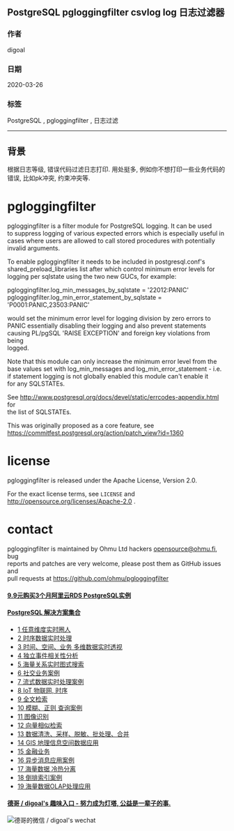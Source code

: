 ## PostgreSQL pgloggingfilter csvlog log 日志过滤器   
                            
### 作者                             
digoal                            
                            
### 日期                                                        
2020-03-26                             
                            
### 标签                                                              
PostgreSQL , pgloggingfilter , 日志过滤       
                            
----                             
                            
## 背景       
根据日志等级, 错误代码过滤日志打印. 用处挺多, 例如你不想打印一些业务代码的错误, 比如pk冲突, 约束冲突等.             
  
pgloggingfilter  
===============  
  
pgloggingfilter is a filter module for PostgreSQL logging.  It can be used  
to suppress logging of various expected errors which is especially useful in  
cases where users are allowed to call stored procedures with potentially  
invalid arguments.  
  
To enable pgloggingfilter it needs to be included in postgresql.conf's  
shared_preload_libraries list after which control minimum error levels for  
logging per sqlstate using the two new GUCs, for example:  
  
  pgloggingfilter.log_min_messages_by_sqlstate = '22012:PANIC'  
  pgloggingfilter.log_min_error_statement_by_sqlstate = 'P0001:PANIC,23503:PANIC'  
  
would set the minimum error level for logging division by zero errors to  
PANIC essentially disabling their logging and also prevent statements  
causing PL/pgSQL 'RAISE EXCEPTION' and foreign key violations from being  
logged.  
  
Note that this module can only increase the minimum error level from the  
base values set with log_min_messages and log_min_error_statement - i.e.  
if statement logging is not globally enabled this module can't enable it  
for any SQLSTATEs.  
  
See http://www.postgresql.org/docs/devel/static/errcodes-appendix.html for  
the list of SQLSTATEs.  
  
This was originally proposed as a core feature, see  
https://commitfest.postgresql.org/action/patch_view?id=1360  
  
license  
=======  
  
pgloggingfilter is released under the Apache License, Version 2.0.  
  
For the exact license terms, see `LICENSE` and  
http://opensource.org/licenses/Apache-2.0 .  
  
contact  
=======  
  
pgloggingfilter is maintained by Ohmu Ltd hackers <opensource@ohmu.fi>, bug  
reports and patches are very welcome, please post them as GitHub issues and  
pull requests at https://github.com/ohmu/pgloggingfilter  
  
  
  
  
  
  
  
  
  
  
  
  
  
  
  
  
  
  
  
  
  
  
  
  
  
  
  
  
  
  
  
  
  
  
  
  
#### [9.9元购买3个月阿里云RDS PostgreSQL实例](https://www.aliyun.com/database/postgresqlactivity "57258f76c37864c6e6d23383d05714ea")
  
  
#### [PostgreSQL 解决方案集合](https://yq.aliyun.com/topic/118 "40cff096e9ed7122c512b35d8561d9c8")
- [1 任意维度实时圈人](https://yq.aliyun.com/topic/118 "40cff096e9ed7122c512b35d8561d9c8")
- [2 时序数据实时处理](https://yq.aliyun.com/topic/118 "40cff096e9ed7122c512b35d8561d9c8")
- [3 时间、空间、业务 多维数据实时透视](https://yq.aliyun.com/topic/118 "40cff096e9ed7122c512b35d8561d9c8")
- [4 独立事件相关性分析](https://yq.aliyun.com/topic/118 "40cff096e9ed7122c512b35d8561d9c8")
- [5 海量关系实时图式搜索](https://yq.aliyun.com/topic/118 "40cff096e9ed7122c512b35d8561d9c8")
- [6 社交业务案例](https://yq.aliyun.com/topic/118 "40cff096e9ed7122c512b35d8561d9c8")
- [7 流式数据实时处理案例](https://yq.aliyun.com/topic/118 "40cff096e9ed7122c512b35d8561d9c8")
- [8 IoT 物联网, 时序](https://yq.aliyun.com/topic/118 "40cff096e9ed7122c512b35d8561d9c8")
- [9 全文检索](https://yq.aliyun.com/topic/118 "40cff096e9ed7122c512b35d8561d9c8")
- [10 模糊、正则 查询案例](https://yq.aliyun.com/topic/118 "40cff096e9ed7122c512b35d8561d9c8")
- [11 图像识别](https://yq.aliyun.com/topic/118 "40cff096e9ed7122c512b35d8561d9c8")
- [12 向量相似检索](https://yq.aliyun.com/topic/118 "40cff096e9ed7122c512b35d8561d9c8")
- [13 数据清洗、采样、脱敏、批处理、合并](https://yq.aliyun.com/topic/118 "40cff096e9ed7122c512b35d8561d9c8")
- [14 GIS 地理信息空间数据应用](https://yq.aliyun.com/topic/118 "40cff096e9ed7122c512b35d8561d9c8")
- [15 金融业务](https://yq.aliyun.com/topic/118 "40cff096e9ed7122c512b35d8561d9c8")
- [16 异步消息应用案例](https://yq.aliyun.com/topic/118 "40cff096e9ed7122c512b35d8561d9c8")
- [17 海量数据 冷热分离](https://yq.aliyun.com/topic/118 "40cff096e9ed7122c512b35d8561d9c8")
- [18 倒排索引案例](https://yq.aliyun.com/topic/118 "40cff096e9ed7122c512b35d8561d9c8")
- [19 海量数据OLAP处理应用](https://yq.aliyun.com/topic/118 "40cff096e9ed7122c512b35d8561d9c8")
  
  
#### [德哥 / digoal's 趣味入口 - 努力成为灯塔, 公益是一辈子的事.](https://github.com/digoal/blog/blob/master/README.md "22709685feb7cab07d30f30387f0a9ae")
  
  
![德哥的微信 / digoal's wechat](../pic/digoal_weixin.jpg "f7ad92eeba24523fd47a6e1a0e691b59")
  
